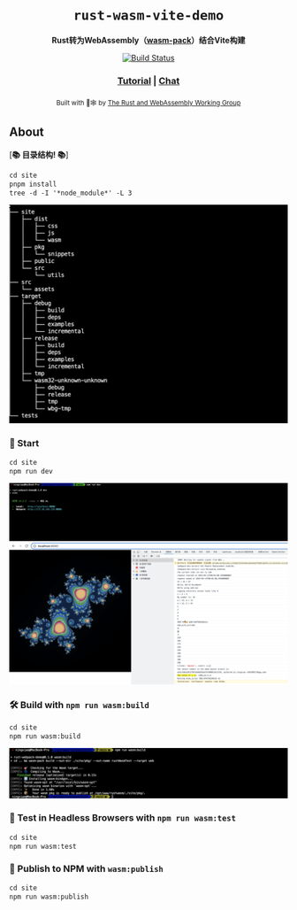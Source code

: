 <div align="center">

  <h1><code>rust-wasm-vite-demo</code></h1>

  <strong>Rust转为WebAssembly（<a href="https://github.com/rustwasm/wasm-pack">wasm-pack</a>）结合Vite构建</strong>

  <p>
    <a href="https://travis-ci.org/rustwasm/wasm-pack-template"><img src="https://img.shields.io/travis/rustwasm/wasm-pack-template.svg?style=flat-square" alt="Build Status" /></a>
  </p>

  <h3>
    <a href="https://rustwasm.github.io/docs/wasm-pack/tutorials/npm-browser-packages/index.html">Tutorial</a>
    <span> | </span>
    <a href="https://discordapp.com/channels/442252698964721669/443151097398296587">Chat</a>
  </h3>

  <sub>Built with 🦀🕸 by <a href="https://rustwasm.github.io/">The Rust and WebAssembly Working Group</a></sub>
</div>

## About

[**📚 目录结构! 📚**]

```
cd site
pnpm install
tree -d -I '*node_module*' -L 3
```
![Screenshot](./src/assets/WX20220515-184100@2x.png)

### 🚴 Start

```
cd site
npm run dev
```
![Screenshot](./src/assets/WX20220515-184339@2x.png)
![Screenshot](./src/assets/WX20220513-160140@2x.png)

### 🛠️ Build with `npm run wasm:build`

```
cd site
npm run wasm:build
```
![Screenshot](./src/assets/WX20220515-184526@2x.png)
### 🔬 Test in Headless Browsers with `npm run wasm:test`

```
cd site
npm run wasm:test
```

### 🎁 Publish to NPM with `wasm:publish`

```
cd site
npm run wasm:publish
```
